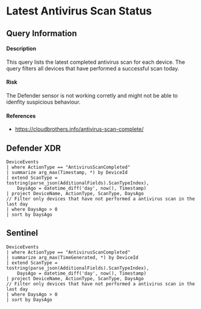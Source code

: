 # Latest Antivirus Scan Status

## Query Information

#### Description
This query lists the latest completed antivirus scan for each device. The query filters all devices that have performed a successful scan today. 

#### Risk
The Defender sensor is not working corretly and might not be able to idenfity suspicious behaviour.

#### References
- https://cloudbrothers.info/antivirus-scan-complete/

## Defender XDR
```KQL
DeviceEvents
| where ActionType == "AntivirusScanCompleted"
| summarize arg_max(Timestamp, *) by DeviceId
| extend ScanType = tostring(parse_json(AdditionalFields).ScanTypeIndex), 
    DaysAgo = datetime_diff('day', now(), Timestamp)
| project DeviceName, ActionType, ScanType, DaysAgo
// Filter only devices that have not performed a antivirus scan in the last day
| where DaysAgo > 0
| sort by DaysAgo
```
## Sentinel
```KQL
DeviceEvents
| where ActionType == "AntivirusScanCompleted"
| summarize arg_max(TimeGenerated, *) by DeviceId
| extend ScanType = tostring(parse_json(AdditionalFields).ScanTypeIndex), 
    DaysAgo = datetime_diff('day', now(), Timestamp)
| project DeviceName, ActionType, ScanType, DaysAgo
// Filter only devices that have not performed a antivirus scan in the last day
| where DaysAgo > 0
| sort by DaysAgo
```
